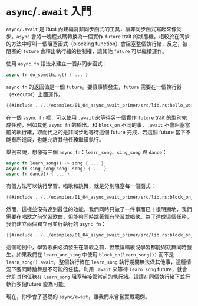 # `async`/`.await` 入門

`async/.await` 是 Rust 內建編寫非同步函式的工具，讓非同步函式寫起來像同步。`async` 會將一塊程式碼轉換為一個實作 `future` trait 的狀態機。相較於在同步的方法中呼叫一個阻塞函式（blocking function）會阻塞整個執行緒，反之，被阻塞的 `future` 會釋出執行緒的控制權，讓其他 `future` 可以繼續運作。

使用 `async fn` 語法來建立一個非同步函式：

```rust
async fn do_something() { ... }
```

`async fn` 的返回值是一個 `future`。要讓事情發生，`future` 需要在一個執行器（executor）上面運作。

```rust
{{#include ../../examples/01_04_async_await_primer/src/lib.rs:hello_world}}
```

在一個 `async fn` 裡，可以使用 `.await` 來等待另一個實作 `future` trait 的型別完成任務，例如其他 `async fn` 的輸出。和 `block_on` 不同的事，`.await` 不會阻塞當前的執行緒，取而代之的是非同步地等待這個 future 完成，若這個 future 當下不能有所進展，也能允許其他任務繼續執行。

舉例來說，想像有三個 `async fn`：`learn_song`、`sing_song` 與 `dance`：

```rust
async fn learn_song() -> song { ... }
async fn sing_song(song: song) { ... }
async fn dance() { ... }
```

有個方法可以執行學習、唱歌和跳舞，就是分別阻塞每一個函式：

```rust
{{#include ../../examples/01_04_async_await_primer/src/lib.rs:block_on_each}}
```

然而，這樣並沒有達到最佳的效能，我們同時只做了一件事而已！很明顯地，我們需要在唱歌之前學習歌曲，但能夠同時跳著舞有學習並唱歌。為了達成這個任務，我們建立兩個獨立可並行執行的 `async fn`：

```rust
{{#include ../../examples/01_04_async_await_primer/src/lib.rs:block_on_main}}
```

這個範例中，學習歌曲必須發生在唱歌之前，但無論唱歌或學習都能與跳舞同時發生。如果我們在 `learn_and_sing` 中使用 `block_on(learn_song())` 而不是 `learn_song().await`，整個執行緒在 `learn_song` 執行期間無法做其他事，這種情況下要同時跳舞是不可能的任務。利用 `.await` 來等待 `learn_song` future，就會允許其他任務在 `learn_song` 阻塞時接管當前的執行緒。這讓在同個執行緒下並行執行多個future 變為可能。

現在，你學會了基礎的 `async/await`，讓我們來嘗嘗實戰範例。
